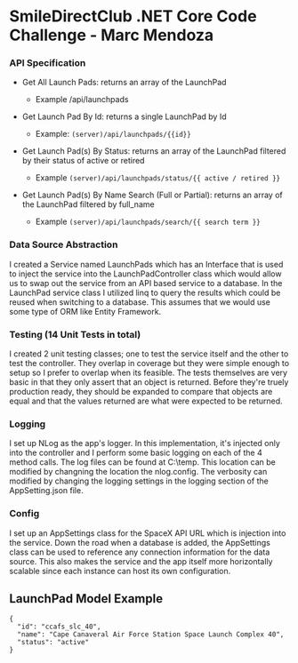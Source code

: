 # SmileDirectClub .NET Core Code Challenge - Marc Mendoza

### API Specification 
* Get All Launch Pads: returns an array of the LaunchPad
  * Example <Server>/api/launchpads

* Get Launch Pad By Id: returns a single LaunchPad by Id
  * Example: ```(server)/api/launchpads/{{id}}```

* Get Launch Pad(s) By Status: returns an array of the LaunchPad filtered by their status of active or retired
  * Example ```(server)/api/launchpads/status/{{ active / retired }}```

* Get Launch Pad(s) By Name Search (Full or Partial): returns an array of the LaunchPad filtered by full_name
  * Example ```(server)/api/launchpads/search/{{ search term }}```

### Data Source Abstraction
I created a Service named LaunchPads which has an Interface that is used to inject the service into the LaunchPadController class which would allow us to swap out the service from an API based service to a database. In the LaunchPad service class I utilized linq to query the results which could be reused when switching to a database.  This assumes that we would use some type of ORM like Entity Framework.

### Testing (14 Unit Tests in total)
I created 2 unit testing classes;  one to test the service itself and the other to test the controller.  They overlap in coverage but they were simple enough to setup so I prefer to overlap when its feasible.  The tests themselves are very basic in that they only assert that an object is returned. Before they're truely production ready,  they should be expanded to compare that objects are equal and that the values returned are what were expected to be returned.

### Logging 
I set up NLog as the app's logger.  In this implementation, it's injected only into the controller and I perform some basic logging on each of the 4 method calls. The log files can be found at C:\temp.  This location can be modified by changning the location the nlog.config.  The verbosity can modified by changing the logging settings in the logging section of the AppSetting.json file.

### Config
I set up an AppSettings class for the SpaceX API URL which is injection into the service.  Down the road when a database is added, the AppSettings class can be used to reference any connection information for the data source.  This also makes the service and the app itself more horizontally scalable since each instance can host its own configuration.

## LaunchPad Model Example
```
{
  "id": "ccafs_slc_40",
  "name": "Cape Canaveral Air Force Station Space Launch Complex 40",
  "status": "active"
} 
```